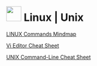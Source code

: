 # <img src="https://user-images.githubusercontent.com/70295997/222257042-ed3a603d-45a7-4b27-ab2f-249beef09d6e.png" width=40> Linux | Unix

[LINUX Commands Mindmap](https://xmind.app/m/WwtB/)

[Vi Editor Cheat Sheet](https://www.atmos.albany.edu/daes/atmclasses/atm350/vi_cheat_sheet.pdf)

[UNIX Command-Line Cheat Sheet](https://github.com/lana-20/linux-unix/blob/main/unix_command_sheet_2014.pdf)
